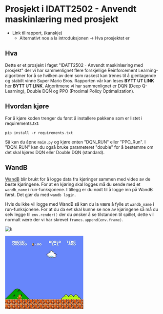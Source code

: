 # Prosjekt i IDATT2502 - Anvendt maskinlæring med prosjekt

- Link til rapport, (kanskje)
  - Alternativt noe a la introduksjonen -> Hva prosjektet er

## Hva

Dette er et prosjekt i faget "IDATT2502 - Anvendt maskinlæring med prosjekt" der vi har sammenlignet flere forskjellige Reinforcement Learning-algoritmer for å se hvilken av dem som raskest kan trenes til å gjentagende og stabilt vinne Super Mario Bros. Rapporten vår kan leses **BYTT UT LINK** [her](https://nrk.no) **BYTT UT LINK**. Algoritmene vi har sammenlignet er DQN (Deep Q-Learning), Double DQN og PPO (Proximal Policy Optimalization).

## Hvordan kjøre

For å kjøre koden trenger du først å installere pakkene som er listet i requirements.txt:

```
pip install -r requirements.txt
```

Så kan du åpne `main.py` og kjøre enten "DQN_RUN" eller "PPO_Run". I "DQN_RUN" kan du også bruke parameteret "double" for å bestemme om det skal kjøres DQN eller Double DQN (standard). 

## WandB

[WandB](https://wandb.ai/) blir brukt for å logge data fra kjøringer sammen med video av de beste kjøringene. For at en kjøring skal logges må du sende med et `wandb_name` i run-funksjonene. I tillegg er du nødt til å logge inn på WandB først. Det gjør du med `wandb login`.

Hvis du ikke vil logge med WandB så kan du la være å fylle ut `wandb_name` i run-funksjonene. For at du da evt skal kunne se noe av kjøringene så må du selv legge til `env.render()` der du ønsker å se tilstanden til spillet, dette vil normalt være der vi har skrevet `frames.append(env.frame)`.

![k](https://im7.ezgif.com/tmp/ezgif-7-0c69b702c0d5.gif)

![super-mario-speedrun](gifs/super-mario-speedrun.gif)
